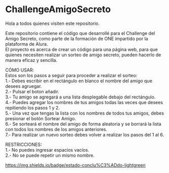 # ChallengeAmigoSecreto

Hola a todos quienes visiten este repositorio.<br>

Este repositorio contiene el código que desarrollé para el Challenge del Amigo Secreto, como parte de la formación de ONE impartido por la plataforma de Alura.<br>
El proyecto es acerca de crear un código para una página web, para que quienes necesiten realizar un sorteo de amigo secreto, pueden hacerlo de manera eficaz y sencilla.<br>

CÓMO USAR:<br>
Estos son los pasos a seguir para proceder a realizar el sorteo:<br>
1.- Debes escribir en el rectángulo en blanco el nombre del amigo que desees agruegar.<br>
2.- Pulsar el boton añadir.<br>
3.- Tu amigo se agregará a una lista desplegable debajo del rectángulo.<br>
4.- Puedes agregar los nombres de tus amigos todas las veces que desees repitiendo los pasos 1 y 2.<br>
5.- Una vez que tengas la lista con los nombres de todos tus amigos, debes presionar el botón Sortear Amigo.<br>
6.- Se sorteará el nombre del amigo de forma aleatoria y se borrará la lista con todos los nombres de los amigos anteriores.<br>
7.- Para realizar un nuevo sorteo debes volver a realizar los pasos del 1 al 6.

RESTRICCIONES:<br>
1.- No puedes ingresar espacios vacíos.<br>
2.- No se puede repetir un mismo nombre.

https://img.shields.io/badge/estado-conclu%C3%ADdo-lightgreen
